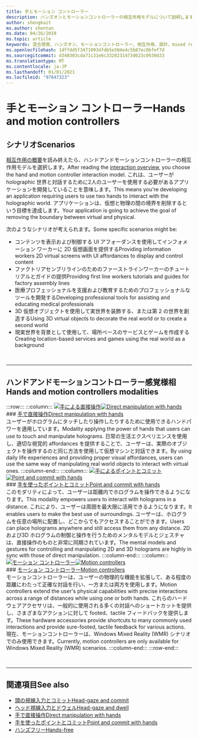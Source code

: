 ```yaml
---
title: 手とモーション コントローラー
description: ハンズオンとモーションコントローラーの相互作用モデルについて説明します。これにより、仮想と物理の間の境界が削除されます。
author: shengkait
ms.author: shentan
ms.date: 04/26/2019
ms.topic: article
keywords: 混合現実、ハンズオン、モーションコントローラー、相互作用、設計、mixed reality ヘッドセット、windows mixed reality ヘッドセット、virtual reality ヘッドセット、HoloLens、MRTK、Mixed Reality Toolkit
ms.openlocfilehash: 1dffdd5f3471993dfdb5e504e4c5b87ec0bfef7d
ms.sourcegitcommit: d340303cda71c31e6c3320231473d623c0930d33
ms.translationtype: MT
ms.contentlocale: ja-JP
ms.lasthandoff: 01/01/2021
ms.locfileid: "97847323"
---
```

# <a name="hands-and-motion-controllers"></a><span data-ttu-id="78789-104">手とモーション コントローラー</span><span class="sxs-lookup"><span data-stu-id="78789-104">Hands and motion controllers</span></span>

## <a name="scenarios"></a><span data-ttu-id="78789-105">シナリオ</span><span class="sxs-lookup"><span data-stu-id="78789-105">Scenarios</span></span>

<span data-ttu-id="78789-106">[相互作用の概要](interaction-fundamentals.md)を読み終えたら、ハンドアンドモーションコントローラーの相互作用モデルを選択します。</span><span class="sxs-lookup"><span data-stu-id="78789-106">After reading the [interaction overview](interaction-fundamentals.md), you choose the hand and motion controller interaction model.</span></span> <span data-ttu-id="78789-107">これは、ユーザーが holographic 世界と対話するために2人のユーザーを使用する必要があるアプリケーションを開発していることを意味します。</span><span class="sxs-lookup"><span data-stu-id="78789-107">This means you're developing an application requiring users to use two hands to interact with the holographic world.</span></span> <span data-ttu-id="78789-108">アプリケーションは、仮想と物理の間の境界を削除するという目標を達成します。</span><span class="sxs-lookup"><span data-stu-id="78789-108">Your application is going to achieve the goal of removing the boundary between virtual and physical.</span></span>

<span data-ttu-id="78789-109">次のようなシナリオが考えられます。</span><span class="sxs-lookup"><span data-stu-id="78789-109">Some specific scenarios might be:</span></span>
* <span data-ttu-id="78789-110">コンテンツを表示および制御する UI アフォーダンスを使用してインフォメーション ワーカーに 2D 仮想画面を提供する</span><span class="sxs-lookup"><span data-stu-id="78789-110">Providing information workers 2D virtual screens with UI affordances to display and control content</span></span>
* <span data-ttu-id="78789-111">ファクトリアセンブリラインのためのファーストラインワーカーのチュートリアルとガイドの提供</span><span class="sxs-lookup"><span data-stu-id="78789-111">Providing first line workers tutorials and guides for factory assembly lines</span></span>
* <span data-ttu-id="78789-112">医療プロフェッショナルを支援および教育するためのプロフェッショナルなツールを開発する</span><span class="sxs-lookup"><span data-stu-id="78789-112">Developing professional tools for assisting and educating medical professionals</span></span>  
* <span data-ttu-id="78789-113">3D 仮想オブジェクトを使用して実世界を装飾する、または第 2 の世界を創造する</span><span class="sxs-lookup"><span data-stu-id="78789-113">Using 3D virtual objects to decorate the real world or to create a second world</span></span> 
* <span data-ttu-id="78789-114">現実世界を背景として使用して、場所ベースのサービスとゲームを作成する</span><span class="sxs-lookup"><span data-stu-id="78789-114">Creating location-based services and games using the real world as a background</span></span>

<br>

---

## <a name="hands-and-motion-controllers-modalities"></a><span data-ttu-id="78789-115">ハンドアンドモーションコントローラー感覚様相</span><span class="sxs-lookup"><span data-stu-id="78789-115">Hands and motion controllers modalities</span></span>

:::row:::
    :::column:::
       <span data-ttu-id="78789-116">[![手による直接操作](images/hands-and-controllers-direct-manipulation.jpg)](direct-manipulation.md)</span><span class="sxs-lookup"><span data-stu-id="78789-116">[![Direct manipulation with hands](images/hands-and-controllers-direct-manipulation.jpg)](direct-manipulation.md)</span></span><br>
       ### <a name="direct-manipulation-with-handsbr"></a>[<span data-ttu-id="78789-117">手で直接操作</span><span class="sxs-lookup"><span data-stu-id="78789-117">Direct manipulation with hands</span></span>](direct-manipulation.md)<br>
       <span data-ttu-id="78789-118">ユーザーがホログラムにタッチしたり操作したりするために使用できるハンドパワーを適用しています。</span><span class="sxs-lookup"><span data-stu-id="78789-118">Modality applying the power of hands that users can use to touch and manipulate holograms.</span></span> <span data-ttu-id="78789-119">日常の生活エクスペリエンスを使用し、適切な視覚的 affordances を提供することで、ユーザーは、実際のオブジェクトを操作するのと同じ方法を使用して仮想マシンと対話できます。</span><span class="sxs-lookup"><span data-stu-id="78789-119">By using daily life experiences and providing proper visual affordances, users can use the same way of manipulating real world objects to interact with virtual ones.</span></span>
    :::column-end:::
    :::column:::
       <span data-ttu-id="78789-120">[![手によるポイントとコミット](images/hands-and-controllers-point-and-commit.jpg)](point-and-commit.md)</span><span class="sxs-lookup"><span data-stu-id="78789-120">[![Point and commit with hands](images/hands-and-controllers-point-and-commit.jpg)](point-and-commit.md)</span></span><br>
        ### <a name="point-and-commit-with-handsbr"></a>[<span data-ttu-id="78789-121">手を使ったポイントとコミット</span><span class="sxs-lookup"><span data-stu-id="78789-121">Point and commit with hands</span></span>](point-and-commit.md)<br>
        <span data-ttu-id="78789-122">このモダリティによって、ユーザーは距離内でホログラムを操作できるようになります。</span><span class="sxs-lookup"><span data-stu-id="78789-122">This modality empowers users to interact with holograms in a distance.</span></span> <span data-ttu-id="78789-123">これにより、ユーザーは周囲を最大限に活用できるようになります。</span><span class="sxs-lookup"><span data-stu-id="78789-123">It enables users to make the best use of surroundings.</span></span> <span data-ttu-id="78789-124">ユーザーは、ホログラムを任意の場所に配置し、どこからでもアクセスすることができます。</span><span class="sxs-lookup"><span data-stu-id="78789-124">Users can place holograms anywhere and still access them from any distance.</span></span> <span data-ttu-id="78789-125">2D および3D ホログラムの制御と操作を行うためのメンタルモデルとジェスチャは、直接操作のものと非常に同期されています。</span><span class="sxs-lookup"><span data-stu-id="78789-125">The mental models and gestures for controlling and manipulating 2D and 3D holograms are highly in sync with those of direct manipulation.</span></span>
    :::column-end:::
    :::column:::
       <span data-ttu-id="78789-126">[![モーション コントローラー](images/hands-and-controllers-motion-controllers.jpg)](motion-controllers.md)</span><span class="sxs-lookup"><span data-stu-id="78789-126">[![Motion controllers](images/hands-and-controllers-motion-controllers.jpg)](motion-controllers.md)</span></span><br>
       ### <a name="motion-controllersbr"></a>[<span data-ttu-id="78789-127">モーション コントローラー</span><span class="sxs-lookup"><span data-stu-id="78789-127">Motion controllers</span></span>](motion-controllers.md)<br>
       <span data-ttu-id="78789-128">モーションコントローラーは、ユーザーの物理的な機能を拡張して、ある程度の距離にわたって正確な対話を行い、一方または両方を使用します。</span><span class="sxs-lookup"><span data-stu-id="78789-128">Motion controllers extend the user's physical capabilities with precise interactions across a range of distances while using one or both hands.</span></span> <span data-ttu-id="78789-129">これらのハードウェアアクセサリは、一般的に使用される多くの対話へのショートカットを提供し、さまざまなアクションに対して footed、tactile フィードバックを提供します。</span><span class="sxs-lookup"><span data-stu-id="78789-129">These hardware accessories provide shortcuts to many commonly used interactions and provide sure-footed, tactile feedback for various actions.</span></span> <span data-ttu-id="78789-130">現在、モーションコントローラーは、Windows Mixed Reality (WMR) シナリオでのみ使用できます。</span><span class="sxs-lookup"><span data-stu-id="78789-130">Currently, motion controllers are only available for Windows Mixed Reality (WMR) scenarios.</span></span> 
    :::column-end:::
:::row-end:::

<br>

---

## <a name="see-also"></a><span data-ttu-id="78789-131">関連項目</span><span class="sxs-lookup"><span data-stu-id="78789-131">See also</span></span>
* [<span data-ttu-id="78789-132">頭の視線入力とコミット</span><span class="sxs-lookup"><span data-stu-id="78789-132">Head-gaze and commit</span></span>](gaze-and-commit.md)
* [<span data-ttu-id="78789-133">ヘッド視線入力とドウェル</span><span class="sxs-lookup"><span data-stu-id="78789-133">Head-gaze and dwell</span></span>](gaze-and-dwell.md)
* [<span data-ttu-id="78789-134">手で直接操作</span><span class="sxs-lookup"><span data-stu-id="78789-134">Direct manipulation with hands</span></span>](direct-manipulation.md)
* [<span data-ttu-id="78789-135">手を使ったポイントとコミット</span><span class="sxs-lookup"><span data-stu-id="78789-135">Point and commit with hands</span></span>](point-and-commit.md)
* [<span data-ttu-id="78789-136">ハンズフリー</span><span class="sxs-lookup"><span data-stu-id="78789-136">Hands-free</span></span>](hands-free.md)
